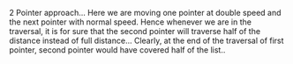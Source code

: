 2 Pointer approach...
Here we are moving one pointer at double speed and the next pointer with normal speed.
Hence whenever we are in the traversal, it is for sure that the second pointer will traverse half of the distance instead of full distance...
Clearly, at the end of the traversal of first pointer, second pointer would have covered half of the list..